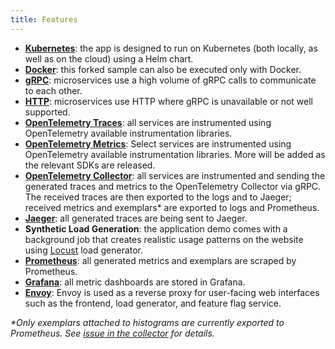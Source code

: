 ```yaml
---
title: Features
---
```


- **[Kubernetes](https://kubernetes.io)**: the app is designed to run on
  Kubernetes (both locally, as well as on the cloud) using a Helm chart.
- **[Docker](https://docs.docker.com)**: this forked sample can also be executed
  only with Docker.
- **[gRPC](https://grpc.io)**: microservices use a high volume of gRPC calls to
  communicate to each other.
- **[HTTP](https://www.rfc-editor.org/rfc/rfc9110.html)**: microservices use HTTP
  where gRPC is unavailable or not well supported.
- **[OpenTelemetry Traces](https://opentelemetry.io)**: all services are
  instrumented using OpenTelemetry available instrumentation libraries.
- **[OpenTelemetry Metrics](https://opentelemetry.io)**: Select services are
instrumented using OpenTelemetry available instrumentation libraries. More will
be added as the relevant SDKs are released.
- **[OpenTelemetry
  Collector](/docs/collector/getting-started)**: all
  services are instrumented and sending the generated traces and metrics to the
  OpenTelemetry Collector via gRPC. The received traces are then exported to the
  logs and to Jaeger; received metrics and exemplars* are exported to logs and Prometheus.
- **[Jaeger](https://www.jaegertracing.io)**: all generated traces are being
  sent to Jaeger.
- **Synthetic Load Generation**: the application demo comes with a background
  job that creates realistic usage patterns on the website using
  [Locust](https://locust.io/) load generator.
- **[Prometheus](https://prometheus.io/)**: all generated metrics and exemplars
  are scraped by Prometheus.
- **[Grafana](https://grafana.com/)**: all metric dashboards are stored in
  Grafana.
- **[Envoy](https://www.envoyproxy.io/)**: Envoy is used as a reverse proxy for
  user-facing web interfaces such as the frontend, load generator, and feature
  flag service.

_\*Only exemplars attached to histograms are currently exported to Prometheus.
See [issue in the collector](https://github.com/open-telemetry/opentelemetry-collector-contrib/issues/18201)
for details._
